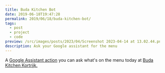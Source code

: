 ```yaml
---
title: Buda Kitchen Bot
date: 2019-06-18T19:47:28
permalink: 2019/06/18/buda-kitchen-bot/
tags:
  - post
  - project
  - code
preview: /src/images/posts/2023/04/Screenshot 2023-04-14 at 13.02.44.png
description: Ask your Google assistant for the menu
---
```

A [Google Assistant action](https://assistant.google.com/services/a/uid/0000004f817c7aef?hl=nl) you can ask what's on the menu today at [Buda Kitchen Kortrijk.](http://budakitchen.be)
